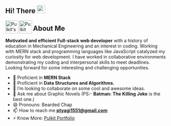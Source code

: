 ## Hi! There <img src="https://media.giphy.com/media/hvRJCLFzcasrR4ia7z/giphy.gif" width="25px">
<a href="https://www.linkedin.com/in/pulkit-tyagi-3051b8127/">
  <img align="left" alt="Pulkit's LinkedIn" width="40px" src="https://raw.githubusercontent.com/peterthehan/peterthehan/master/assets/linkedin.svg" />
</a>
<a href="https://twitter.com/1994_TJAY">
  <img align="left" alt="Pulkit Tyagi | Twitter" width="40px" src="https://raw.githubusercontent.com/peterthehan/peterthehan/master/assets/twitter.svg" />
</a>

## About Me
<b>Motivated and efficient Full-stack web developer</b> with a history of education in Mechanical Engineering and an interest in coding. Working with MERN stack and programming languages like JavaScript catalyzed my curiosity for web development. I have worked in collaborative environments demonstrating my coding and interpersonal skills to meet deadlines. Looking forward for some interesting and challenging opportunities.


- 🔭 Proficient in **MERN Stack**
- 🌱 Proficient in **Data Structures and Algorithms.**
- 👯 I’m looking to collaborate on some cool and awesome ideas.
- 💬 Ask me about Graphic Novels (PS:- **Batman: The Killing Joke** is the best one.)
- 😄 Pronouns: Bearded Chap
-  📫 How to reach me **ptyagi1551@gmail.com**
- ⚡ Know More: <a href="https://pulkit-portfolio.vercel.app/">Pulkit Portfolio</a> 
